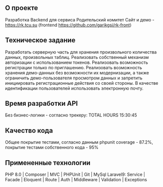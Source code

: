 ## О проекте

Разработка Backend для сервиса Родительский комитет
Сайт и демо - https://rk.tcu.su
(frontend https://github.com/garikgsi/rk-front)

## Техническое задание
Разработать серверную часть для хранения произвольного количества данных, произвольных таблиц. Реализовать собственный механизм авторизации с использованием токенов. Реализовать возможность регистрации только по приглашению. Реализовать возможность хранения демо-данных без возможности их модернизации, а также ограничить демо-пользователя просмотром данных и запретить инициировать регистрационные действия со своей стороны. В качестве идентификации пользователей использовать электронную почту.  

## Время разработки API

Без бизнес-логики - согласно трекеру: TOTAL HOURS 15:30:45

## Качество кода

Общее покрытие тестами, согласно данным phpunit coverage - 87.2%, покрытие тестами собственного кода - 95%

## Примененные технологии

PHP 8.0 | Composer | MVC | PHPUnit | Git | MySql
Laravel9: Service | Facade | Eloquent | Route | Auth | Middleware | Validation | Exceptions
